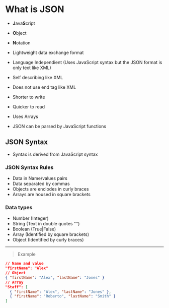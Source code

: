 # What is JSON

- **J**ava**S**cript
- **O**bject
- **N**otation

- Lightweight data exchange format
- Language Independient (Uses JavaScript syntax but the JSON format is only text like XML)
- Self describing like XML

- Does not use end tag like XML
- Shorter to write
- Quicker to read
- Uses Arrays
- JSON can be parsed by JavaScript functions

## JSON Syntax

- Syntax is derived from JavaScript syntax

### JSON Syntax Rules

- Data in Name/values pairs
- Data separated by commas
- Objects are enclodes in curly braces
- Arrays are housed in square brackets

### Data types

- Number (Integer)
- String (Text in double quotes "")
- Boolean (True|False)
- Array (Identified by square brackets)
- Object (Identified by curly braces)
  
----------

> Example

```json
// Name and value
"firstName": "Alex"
// Object
{ "firstName": "Alex", "lastName": "Jones" }
// Array
"Staff": [
  { "firstName": "Alex", "lastName": "Jones" },
  { "firstName": "Roberto", "lastName": "Smith" }
]
```
